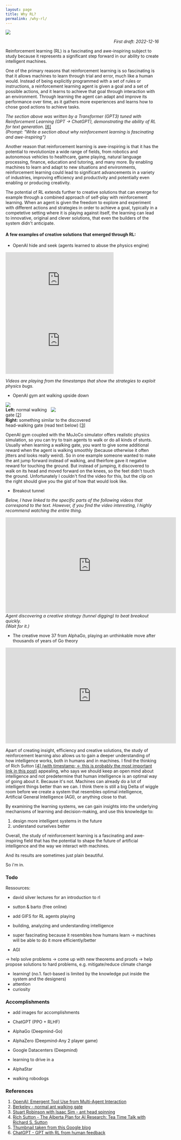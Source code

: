 ```yaml
---
layout: page
title: Why RL?
permalink: /why-rl/
---
```


<div class="img-block" style="width: 300px;">
    <img src="/images/why-rl/robotic-manipulation.gif"/>
</div>

<em style="float:right">First draft: 2022-12-16</em><br>

Reinforcement learning (RL) is a fascinating and awe-inspiring subject to study because it represents a significant step forward in our ability to create intelligent machines.

One of the primary reasons that reinforcement learning is so fascinating is that it allows machines to learn through trial and error, much like a human would. Instead of being explicitly programmed with a set of rules or instructions, a reinforcement learning agent is given a goal and a set of possible actions, and it learns to achieve that goal through interaction with an environment. Through learning the agent can adapt and improve its performance over time, as it gathers more experiences and learns how to chose good actions to achieve tasks.

<em> The section above was written by a Transformer (GPT3) tuned with Reinforcement Learning (GPT -> ChatGPT), demonstrating the ability of RL for text generation. </em> [[6]][chatgpt] <br> 
<em> (Prompt: "Write a section about why reinforcement learning is fascinating and awe-inspiring") </em> 


Another reason that reinforcement learning is awe-inspiring is that it has the potential to revolutionize a wide range of fields, from robotics and autonomous vehicles to healthcare, game playing, natural language processing, finance, education and tutoring, and many more. By enabling machines to learn and adapt to new situations and environments, reinforcement learning could lead to significant advancements in a variety of industries, improving efficiency and productivity and potentially even enabling or producing creativity.


The potential of RL extends further to creative solutions that can emerge for example through a combined approach of self-play with reinforcement learning. When an agent is given the freedom to explore and experiment with different actions and strategies in order to achieve a goal, typically in a competetive setting where it is playing against itself, the learning can lead to innovative, original and clever solutions, that even the builders of the system didn't anticipate.

<p class="vspace"></p>

#### __A few examples of creative solutions that emerged through RL:__


- OpenAI hide and seek (agents learned to abuse the physics engine)
<!-- width: 560, height: 315-->
<iframe width="355" height="200" src="https://www.youtube.com/embed/Lu56xVlZ40M?start=240" title="YouTube video player" frameborder="0" allow="accelerometer; autoplay; clipboard-write; encrypted-media; gyroscope; picture-in-picture" allowfullscreen></iframe>

<iframe width="355" height="200" src="https://www.youtube.com/embed/kopoLzvh5jY?start=110" title="YouTube video player" frameborder="0" allow="accelerometer; autoplay; clipboard-write; encrypted-media; gyroscope; picture-in-picture" allowfullscreen></iframe>

<em>Videos are playing from the timestamps that show the strategies to exploit physics bugs.</em>
<p class="vspace"></p>

- OpenAI gym ant walking upside down

<div class="img-block" style="width:355px;float:left">
    <img src="/images/why-rl/ant_walking_gate.gif"/>
</div>

<div class="img-block" style="width:355px;float:right">
    <img src="/images/why-rl/ant-headspins.gif"/>
</div>

__Left:__ normal walking gate [[2]][ant-walking-gate]<br>
__Right:__ something similar to the discovered <br>head-walking gate (read text below) [[3]][ant-headspins]

OpenAI gym coupled with the MuJoCo simulator offers realistic physics simulation, so you can try to train agents to walk or do all kinds of stunts. Usually when learning a walking gate, you want to give some additional reward when the agent is walking smoothly (because otherwise it often jitters and looks really weird). So in one example someone wanted to make the ant jump forward instead of walking, and theirfore gave it negative reward for touching the ground. But instead of jumping, it discovered to walk on its head and moved forward on the knees, so the feet didn't touch the ground. Unfortunately I couldn't find the video for this, but the clip on the right should give you the gist of how that would look like. 
<p class="vspace"></p>


- Breakout tunnel

<em> Below, I have linked to the specific parts of the following videos that correspond to the text. However, if you find the video interesting, I highly recommend watching the entire thing. </em> 

<iframe width="560" height="315" src="https://www.youtube.com/embed/d-bvsJWmqlc?start=913" title="YouTube video player" frameborder="0" allow="accelerometer; autoplay; clipboard-write; encrypted-media; gyroscope; picture-in-picture" allowfullscreen></iframe>
<em>Agent discovering a creative strategy (tunnel digging) to beat breakout quickly. <br> (Wait for it.)</em>
<p class="vspace"></p>


- The creative move 37 from AlphaGo, playing an unthinkable move after thousands of years of Go theory

<iframe width="560" height="315" src="https://www.youtube.com/embed/WXuK6gekU1Y?start=2974" title="YouTube video player" frameborder="0" allow="accelerometer; autoplay; clipboard-write; encrypted-media; gyroscope; picture-in-picture" allowfullscreen></iframe>

<p class="vspace"></p>


Apart of creating insight, efficiency and creative solutions, the study of reinforcement learning also allows us to gain a deeper understanding of how intelligence works, both in humans and in machines. I find the thinking of Rich Sutton [[4] (with timestamp; <- this is probably the most important link in this post)][tea-talk-with-richard-sutton] appealing, who says we should keep an open mind about intelligence and not predetermine that human intelligence is an optimal way of going about it. Because it's not. Machines can already do a lot of intelligent things better than we can. I think there is still a big Delta of wiggle room before we create a system that resembles optimal intelligence, Artificial General Intelligence (AGI), or anything close to that.

By examining the learning systems, we can gain insights into the underlying mechanisms of learning and decision-making, and use this knowledge to:

1. design more intelligent systems in the future <br>
2. understand ourselves better

Overall, the study of reinforcement learning is a fascinating and awe-inspiring field that has the potential to shape the future of artificial intelligence and the way we interact with machines. 

And its results are sometimes just plain beautiful.

So i'm in.

### Todo

Ressources:
- david silver lectures for an introduction to rl
- sutton & barto (free online)

- add GIFS for RL agents playing

- building, analyzing and understanding intelligence 
- super fascinating because it resembles how humans learn
-> machines will be able to do it more efficiently/better

- AGI

-> help solve problems
-> come up with new theorems and proofs
-> help propose solutions to hard problems, e.g. mitigate/reduce climate change



- learning! (no.1. fact-based is limited by the knowledge put inside the system and the designers)
- attention
- curiosity

### Accomplishments

- add images for accomplishments

- ChatGPT (PPO + RLHF)
- AlphaGo (Deepmind-Go)
- AlphaZero (Deepmind-Any 2 player game)
- Google Datacenters (Deepmind)
- learning to drive in a 
- AlphaStar
- walking robodogs


### References

1. [OpenAI: Emergent Tool Use from Multi-Agent Interaction][openai-emergent-tool-use]
2. [Berkeley - normal ant walking gate][ant-walking-gate]
3. [Stuart Robinson with Isaac Sim - ant head spinning][ant-headspins]
4. [Rich Sutton - The Alberta Plan for AI Research: Tea Time Talk with Richard S. Sutton ][tea-talk-with-richard-sutton]
5. [Thumbnail taken from this Google blog][robotic-manipulation]
6. [ChatGPT - GPT with RL from human feedback][chatgpt]

<!-- Ressources -->
[openai-emergent-tool-use]: https://openai.com/blog/emergent-tool-use/
[ant-walking-gate]: https://bair.berkeley.edu/static/blog/model-rl/fig_4c.gif
[ant-headspins]: https://learningreinforcementlearning.com/ant-antics-3566934125fb
[tea-talk-with-richard-sutton]: https://youtu.be/iS7dRTge8Z8?t=305
[robotic-manipulation]: https://ai.googleblog.com/2018/06/scalable-deep-reinforcement-learning.html
[chatgpt]: https://openai.com/blog/chatgpt/
